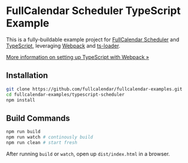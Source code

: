 
# FullCalendar Scheduler TypeScript Example

This is a fully-buildable example project for [FullCalendar Scheduler] and [TypeScript], leveraging [Webpack] and [ts-loader].

[More information on setting up TypeScript with Webpack &raquo;](https://www.typescriptlang.org/docs/handbook/react-&-webpack.html)


## Installation

```bash
git clone https://github.com/fullcalendar/fullcalendar-examples.git
cd fullcalendar-examples/typescript-scheduler
npm install
```

## Build Commands

```bash
npm run build
npm run watch # continously build
npm run clean # start fresh
```

After running `build` or `watch`, open up `dist/index.html` in a browser.


[FullCalendar Scheduler]: https://fullcalendar.io/pricing
[TypeScript]: https://www.typescriptlang.org/
[Webpack]: https://webpack.js.org/
[ts-loader]: https://github.com/TypeStrong/ts-loader
